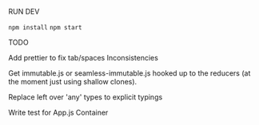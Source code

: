 RUN DEV

`npm install`
`npm start`

TODO

Add prettier to fix tab/spaces Inconsistencies 

Get immutable.js or seamless-immutable.js hooked up to the reducers (at the moment just using shallow clones).

Replace left over 'any' types to explicit typings

Write test for App.js Container